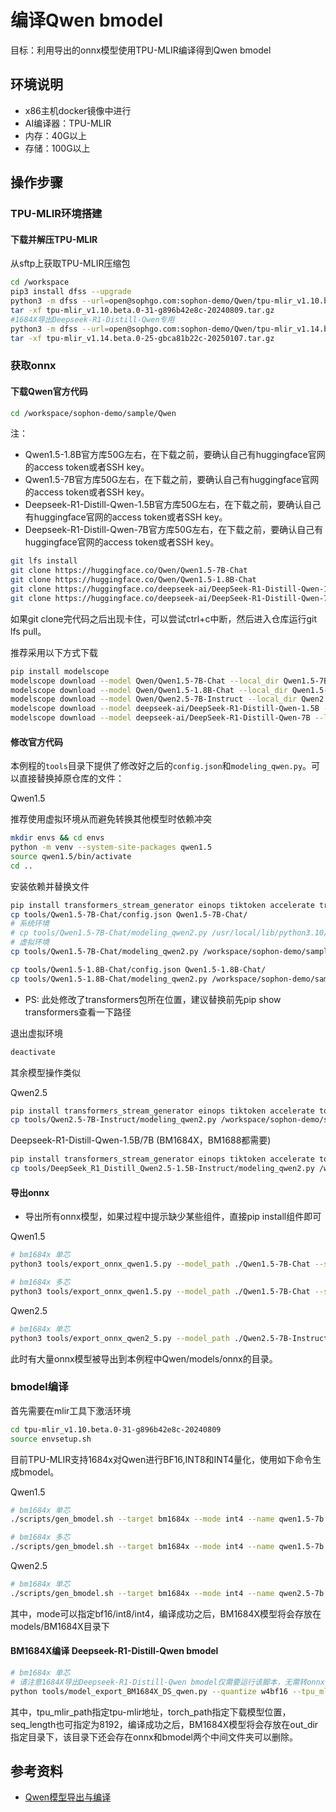 # 编译Qwen bmodel

目标：利用导出的onnx模型使用TPU-MLIR编译得到Qwen bmodel

## 环境说明

* x86主机docker镜像中进行
* AI编译器：TPU-MLIR
* 内存：40G以上
* 存储：100G以上

## 操作步骤

### TPU-MLIR环境搭建

#### 下载并解压TPU-MLIR

从sftp上获取TPU-MLIR压缩包

```sh
cd /workspace
pip3 install dfss --upgrade
python3 -m dfss --url=open@sophgo.com:sophon-demo/Qwen/tpu-mlir_v1.10.beta.0-31-g896b42e8c-20240809.tar.gz
tar -xf tpu-mlir_v1.10.beta.0-31-g896b42e8c-20240809.tar.gz
#1684X导出Deepseek-R1-Distill-Qwen专用
python3 -m dfss --url=open@sophgo.com:sophon-demo/Qwen/tpu-mlir_v1.14.beta.0-25-gbca81b22c-20250107.tar.gz
tar -xf tpu-mlir_v1.14.beta.0-25-gbca81b22c-20250107.tar.gz
```

### 获取onnx

#### 下载Qwen官方代码

```sh
cd /workspace/sophon-demo/sample/Qwen
```

注：

* Qwen1.5-1.8B官方库50G左右，在下载之前，要确认自己有huggingface官网的access token或者SSH key。
* Qwen1.5-7B官方库50G左右，在下载之前，要确认自己有huggingface官网的access token或者SSH key。
* Deepseek-R1-Distill-Qwen-1.5B官方库50G左右，在下载之前，要确认自己有huggingface官网的access token或者SSH key。
* Deepseek-R1-Distill-Qwen-7B官方库50G左右，在下载之前，要确认自己有huggingface官网的access token或者SSH key。

```sh
git lfs install
git clone https://huggingface.co/Qwen/Qwen1.5-7B-Chat
git clone https://huggingface.co/Qwen/Qwen1.5-1.8B-Chat
git clone https://huggingface.co/deepseek-ai/DeepSeek-R1-Distill-Qwen-1.5B
git clone https://huggingface.co/deepseek-ai/DeepSeek-R1-Distill-Qwen-7B
```

如果git clone完代码之后出现卡住，可以尝试ctrl+c中断，然后进入仓库运行git lfs pull。

推荐采用以下方式下载

```sh
pip install modelscope
modelscope download --model Qwen/Qwen1.5-7B-Chat --local_dir Qwen1.5-7B-Chat
modelscope download --model Qwen/Qwen1.5-1.8B-Chat --local_dir Qwen1.5-1.8B-Chat
modelscope download --model Qwen/Qwen2.5-7B-Instruct --local_dir Qwen2.5-7B-Instruct
modelscope download --model deepseek-ai/DeepSeek-R1-Distill-Qwen-1.5B --local_dir DeepSeek-R1-Distill-Qwen-1.5B
modelscope download --model deepseek-ai/DeepSeek-R1-Distill-Qwen-7B --local_dir DeepSeek-R1-Distill-Qwen-7B
```

#### 修改官方代码

本例程的`tools`目录下提供了修改好之后的`config.json`和`modeling_qwen.py`。可以直接替换掉原仓库的文件：

Qwen1.5

推荐使用虚拟环境从而避免转换其他模型时依赖冲突

```sh
mkdir envs && cd envs
python -m venv --system-site-packages qwen1.5
source qwen1.5/bin/activate
cd ..
```

安装依赖并替换文件

```sh
pip install transformers_stream_generator einops tiktoken accelerate transformers==4.37.0
cp tools/Qwen1.5-7B-Chat/config.json Qwen1.5-7B-Chat/
# 系统环境
# cp tools/Qwen1.5-7B-Chat/modeling_qwen2.py /usr/local/lib/python3.10/dist-packages/transformers/models/qwen2/
# 虚拟环境
cp tools/Qwen1.5-7B-Chat/modeling_qwen2.py /workspace/sophon-demo/sample/Qwen/envs/qwen1.5/lib/python3.10/site-packages/transformers/models/qwen2/

cp tools/Qwen1.5-1.8B-Chat/config.json Qwen1.5-1.8B-Chat/
cp tools/Qwen1.5-1.8B-Chat/modeling_qwen2.py /workspace/sophon-demo/sample/Qwen/envs/qwen1.5/lib/python3.10/site-packages/transformers/models/qwen2/
```

* PS: 此处修改了transformers包所在位置，建议替换前先pip show transformers查看一下路径

退出虚拟环境

```sh
deactivate
```

其余模型操作类似

Qwen2.5

```sh
pip install transformers_stream_generator einops tiktoken accelerate torch==2.0.1+cpu torchvision==0.15.2 transformers==4.45.2
cp tools/Qwen2.5-7B-Instruct/modeling_qwen2.py /workspace/sophon-demo/sample/Qwen/envs/qwen2.5/lib/python3.10/site-packages/transformers/models/qwen2/
```

Deepseek-R1-Distill-Qwen-1.5B/7B (BM1684X，BM1688都需要)

```sh
pip install transformers_stream_generator einops tiktoken accelerate torch==2.0.1+cpu torchvision==0.15.2 transformers==4.45.2
cp tools/DeepSeek_R1_Distill_Qwen2.5-1.5B-Instruct/modeling_qwen2.py /workspace/sophon-demo/sample/Qwen/envs/deepseek-r1/lib/python3.10/site-packages/transformers/models/qwen2/
```

#### 导出onnx

* 导出所有onnx模型，如果过程中提示缺少某些组件，直接pip install组件即可

Qwen1.5

```sh
# bm1684x 单芯
python3 tools/export_onnx_qwen1.5.py --model_path ./Qwen1.5-7B-Chat --seq_length 512 

# bm1684x 多芯
python3 tools/export_onnx_qwen1.5.py --model_path ./Qwen1.5-7B-Chat --seq_length 512 --lm_head_with_topk 1
```

Qwen2.5

```sh
# bm1684x 单芯
python3 tools/export_onnx_qwen2_5.py --model_path ./Qwen2.5-7B-Instruct --seq_length 512 
```

此时有大量onnx模型被导出到本例程中Qwen/models/onnx的目录。

### bmodel编译

首先需要在mlir工具下激活环境

```sh
cd tpu-mlir_v1.10.beta.0-31-g896b42e8c-20240809
source envsetup.sh
```

目前TPU-MLIR支持1684x对Qwen进行BF16,INT8和INT4量化，使用如下命令生成bmodel。

Qwen1.5

```sh
# bm1684x 单芯
./scripts/gen_bmodel.sh --target bm1684x --mode int4 --name qwen1.5-7b --seq_length 512 --addr_mode io_alone

# bm1684x 多芯
./scripts/gen_bmodel.sh --target bm1684x --mode int4 --name qwen1.5-7b --seq_length 512 --addr_mode io_alone --num_device 2 --dynamic 1
```

Qwen2.5

```sh
# bm1684x 单芯
./scripts/gen_bmodel.sh --target bm1684x --mode int4 --name qwen2.5-7b --seq_length 512 --addr_mode io_alone
```

其中，mode可以指定bf16/int8/int4，编译成功之后，BM1684X模型将会存放在models/BM1684X目录下

#### BM1684X编译 Deepseek-R1-Distill-Qwen bmodel

```sh
# bm1684x 单芯
# 请注意1684X导出Deepseek-R1-Distill-Qwen bmodel仅需要运行该脚本，无需转onnx，请使用专用版本tpu-mlir
python tools/model_export_BM1684X_DS_qwen.py --quantize w4bf16 --tpu_mlir_path /workspace/tpu-mlir/tpu-mlir_v1.14.beta.0-25-gbca81b22c-20250107 --torch_path ./DeepSeek-R1-Distill-Qwen-1.5B --seq_length 1024  --out_dir deepseek-r1-distill-qwen-1.5b-1024
```

其中，tpu_mlir_path指定tpu-mlir地址，torch_path指定下载模型位置，seq_length也可指定为8192，编译成功之后，BM1684X模型将会存放在out_dir指定目录下，该目录下还会存在onnx和bmodel两个中间文件夹可以删除。

## 参考资料

* [Qwen模型导出与编译](https://github.com/sophgo/sophon-demo/blob/release/sample/Qwen/docs/Qwen_Export_Guide.md)
